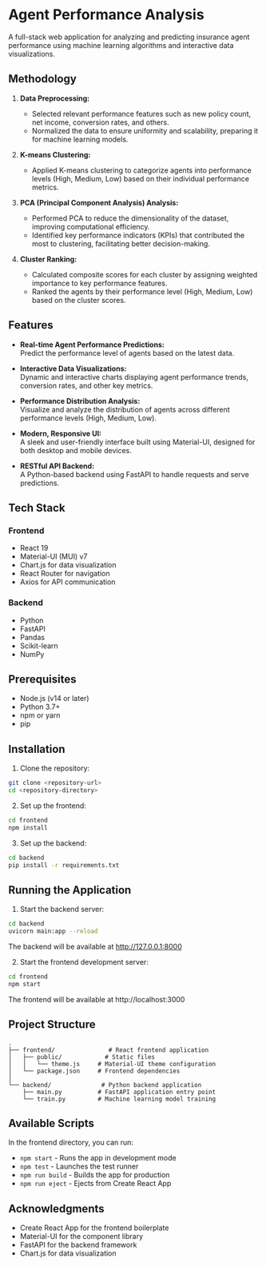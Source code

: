 # Agent Performance Analysis

A full-stack web application for analyzing and predicting insurance agent performance using machine learning algorithms and interactive data visualizations.

## Methodology

1. **Data Preprocessing:**  
   - Selected relevant performance features such as new policy count, net income, conversion rates, and others.
   - Normalized the data to ensure uniformity and scalability, preparing it for machine learning models.

2. **K-means Clustering:**  
   - Applied K-means clustering to categorize agents into performance levels (High, Medium, Low) based on their individual performance metrics.

3. **PCA (Principal Component Analysis) Analysis:**  
   - Performed PCA to reduce the dimensionality of the dataset, improving computational efficiency.
   - Identified key performance indicators (KPIs) that contributed the most to clustering, facilitating better decision-making.

4. **Cluster Ranking:**  
   - Calculated composite scores for each cluster by assigning weighted importance to key performance features.
   - Ranked the agents by their performance level (High, Medium, Low) based on the cluster scores.

## Features

- **Real-time Agent Performance Predictions:**  
   Predict the performance level of agents based on the latest data.

- **Interactive Data Visualizations:**  
   Dynamic and interactive charts displaying agent performance trends, conversion rates, and other key metrics.

- **Performance Distribution Analysis:**  
   Visualize and analyze the distribution of agents across different performance levels (High, Medium, Low).

- **Modern, Responsive UI:**  
   A sleek and user-friendly interface built using Material-UI, designed for both desktop and mobile devices.

- **RESTful API Backend:**  
   A Python-based backend using FastAPI to handle requests and serve predictions.


## Tech Stack

### Frontend
- React 19
- Material-UI (MUI) v7
- Chart.js for data visualization
- React Router for navigation
- Axios for API communication

### Backend
- Python
- FastAPI
- Pandas
- Scikit-learn
- NumPy

## Prerequisites

- Node.js (v14 or later)
- Python 3.7+
- npm or yarn
- pip

## Installation

1. Clone the repository:
```bash
git clone <repository-url>
cd <repository-directory>
```

2. Set up the frontend:
```bash
cd frontend
npm install
```

3. Set up the backend:
```bash
cd backend
pip install -r requirements.txt
```

## Running the Application

1. Start the backend server:
```bash
cd backend
uvicorn main:app --reload
```
The backend will be available at http://127.0.0.1:8000

2. Start the frontend development server:
```bash
cd frontend
npm start
```
The frontend will be available at http://localhost:3000

## Project Structure

```
.
├── frontend/               # React frontend application
│   ├── public/            # Static files
│   │   └── theme.js     # Material-UI theme configuration
│   └── package.json     # Frontend dependencies
│
└── backend/              # Python backend application
    ├── main.py          # FastAPI application entry point
    └── train.py         # Machine learning model training
```

## Available Scripts

In the frontend directory, you can run:

- `npm start` - Runs the app in development mode
- `npm test` - Launches the test runner
- `npm run build` - Builds the app for production
- `npm run eject` - Ejects from Create React App

## Acknowledgments

- Create React App for the frontend boilerplate
- Material-UI for the component library
- FastAPI for the backend framework
- Chart.js for data visualization 
